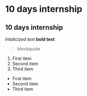 # 10 days internship
## 10 days internship

*Intalicized text*
**bold text**

> blockquote

1. First item
2. Second item
3. Third item

- First item
- Second item
- Third item


